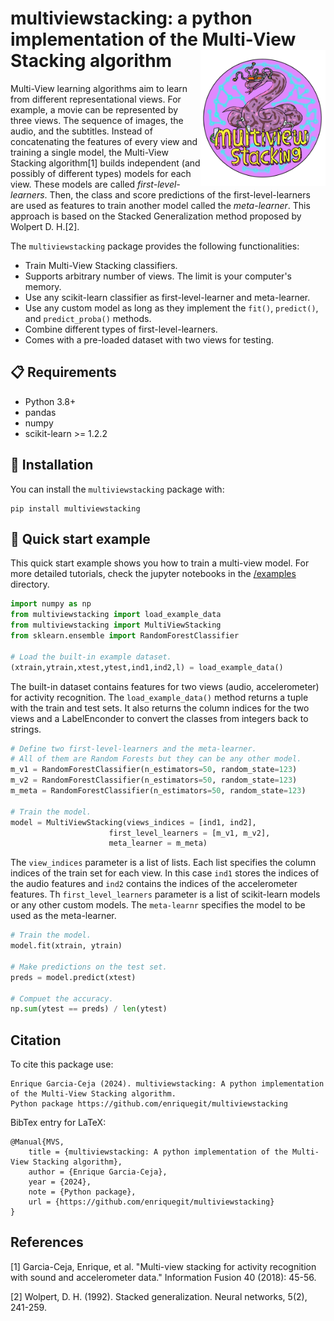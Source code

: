 # multiviewstacking: a python implementation of the Multi-View Stacking algorithm <img src="https://github.com/enriquegit/multiviewstacking/blob/main/img/logo60-50.png?raw=true" align="right" width="200px " alt=""/>



Multi-View learning algorithms aim to learn from different representational views. For example, a movie can be represented by three views. The sequence of images, the audio, and the subtitles. Instead of concatenating the features of every view and training a single model, the Multi-View Stacking algorithm[1] builds independent (and possibly of different types) models for each view. These models are called *first-level-learners*. Then, the class and score predictions of the first-level-learners are used as features to train another model called the *meta-learner*. This approach is based on the Stacked Generalization method proposed by Wolpert D. H.[2].

The `multiviewstacking` package provides the following functionalities:

* Train Multi-View Stacking classifiers.
* Supports arbitrary number of views. The limit is your computer's memory.
* Use any scikit-learn classifier as first-level-learner and meta-learner.
* Use any custom model as long as they implement the `fit()`, `predict()`, and `predict_proba()` methods.
* Combine different types of first-level-learners.
* Comes with a pre-loaded dataset with two views for testing.

## :clipboard: Requirements

- Python 3.8+
- pandas
- numpy
- scikit-learn >= 1.2.2

## :wrench: Installation

You can install the `multiviewstacking` package with:

```
pip install multiviewstacking
```

## :rocket: Quick start example

This quick start example shows you how to train a multi-view model. For more detailed tutorials, check the jupyter notebooks in the [/examples](https://github.com/enriquegit/multiviewstacking/tree/main/examples) directory.

```python
import numpy as np
from multiviewstacking import load_example_data
from multiviewstacking import MultiViewStacking
from sklearn.ensemble import RandomForestClassifier

# Load the built-in example dataset.
(xtrain,ytrain,xtest,ytest,ind1,ind2,l) = load_example_data()
```

The built-in dataset contains features for two views (audio, accelerometer) for activity recognition.
The `load_example_data()` method returns a tuple with the train and test sets. It also returns the column indices for the two views and a LabelEnconder to convert the classes from integers back to strings.

```python
# Define two first-level-learners and the meta-learner.
# All of them are Random Forests but they can be any other model.
m_v1 = RandomForestClassifier(n_estimators=50, random_state=123)
m_v2 = RandomForestClassifier(n_estimators=50, random_state=123)
m_meta = RandomForestClassifier(n_estimators=50, random_state=123)

# Train the model.
model = MultiViewStacking(views_indices = [ind1, ind2],
                      first_level_learners = [m_v1, m_v2],
                      meta_learner = m_meta)
```

The `view_indices` parameter is a list of lists. Each list specifies the column indices of the train set for each view.
In this case `ind1` stores the indices of the audio features and `ind2` contains the indices of the accelerometer features.
Th `first_level_learners` parameter is a list of scikit-learn models or any other custom models. The `meta-learnr` specifies the model to be used as the meta-learner.

```python
# Train the model.
model.fit(xtrain, ytrain)

# Make predictions on the test set.
preds = model.predict(xtest)

# Compuet the accuracy.
np.sum(ytest == preds) / len(ytest)
```



## Citation

To cite this package use:

```{r}
Enrique Garcia-Ceja (2024). multiviewstacking: A python implementation of the Multi-View Stacking algorithm.
Python package https://github.com/enriquegit/multiviewstacking
```

BibTex entry for LaTeX:

```{r}
@Manual{MVS,
    title = {multiviewstacking: A python implementation of the Multi-View Stacking algorithm},
    author = {Enrique Garcia-Ceja},
    year = {2024},
    note = {Python package},
    url = {https://github.com/enriquegit/multiviewstacking}
}
```


## References

[1] Garcia-Ceja, Enrique, et al. "Multi-view stacking for activity recognition with sound and accelerometer data." Information Fusion 40 (2018): 45-56.

[2] Wolpert, D. H. (1992). Stacked generalization. Neural networks, 5(2), 241-259.

